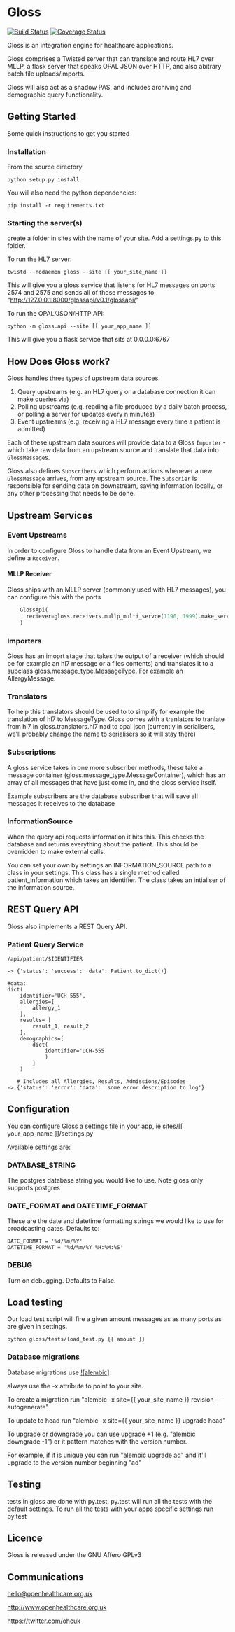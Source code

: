 # Gloss

[![Build Status](https://travis-ci.org/openhealthcare/gloss.svg?branch=master)](https://travis-ci.org/openhealthcare/gloss)
[![Coverage Status](https://coveralls.io/repos/github/openhealthcare/gloss/badge.svg?branch=master)](https://coveralls.io/github/openhealthcare/gloss?branch=master)

Gloss is an integration engine for healthcare applications.

Gloss comprises a Twisted server that can translate and route HL7 over MLLP, a
flask server that speaks OPAL JSON over HTTP, and also abitrary batch file
uploads/imports.

Gloss will also act as a shadow PAS, and includes archiving and demographic
query functionality.

## Getting Started

Some quick instructions to get you started

### Installation

From the source directory

    python setup.py install

You will also need the python dependencies:

    pip install -r requirements.txt

### Starting the server(s)
create a folder in sites with the name of your site. Add a settings.py to this folder.

To run the HL7 server:

    twistd --nodaemon gloss --site [[ your_site_name ]]

This will give you a gloss service that listens for HL7 messages on ports 2574 and 2575 and sends all of those messages to "http://127.0.0.1:8000/glossapi/v0.1/glossapi/"


To run the OPAL/JSON/HTTP API:

    python -m gloss.api --site [[ your_app_name ]]

This will give you a flask service that sits at 0.0.0.0:6767


## How Does Gloss work?

Gloss handles three types of upstream data sources.

  1. Query upstreams (e.g. an HL7 query or a database connection it can make queries via)
  2. Polling upstreams (e.g. reading a file produced by a daily batch process, or polling a server for updates every n minutes)
  3. Event upstreams (e.g. receiving a HL7 message every time a patient is admitted)

Each of these upstream data sources will provide data to a Gloss `Importer` - which take raw data from an upstream source and translate that data into `GlossMessage`s.

Gloss also defines `Subscribers` which perform actions whenever a new `GlossMessage` arrives, from any upstream source. The `Subscrier` is responsible for sending data on downstream, saving information locally, or any other processing that needs to be done.


## Upstream Services

### Event Upstreams

In order to configure Gloss to handle data from an Event Upstream, we define a `Receiver`.

#### MLLP Receiver

Gloss ships with an MLLP server (commonly used with HL7 messages), you can configure this with the ports

```python
    GlossApi(
      reciever=gloss.receivers.mullp_multi_servce(1190, 1999).make_service
    )
```

### Importers

Gloss has an imoprt stage that takes the output of a receiver (which should be for example an hl7 message or a files contents) and translates it to a subclass gloss.message_type.MessageType. For example an AllergyMessage.


### Translators

To help this translators should be used to to simplify for example the translation of hl7 to MessageType. Gloss comes with a tranlators to tranlate from hl7 in gloss.translators.hl7 nad to opal json (currently in serialisers, we'll probably change the name to serialisers so it will stay there)


### Subscriptions

A gloss service takes in one more subscriber methods, these take a message container (gloss.message_type.MessageContainer), which has an array of all messages that have just come in, and the gloss service itself.

Example subscribers are the database subscriber that will save all messages it receives to the database

### InformationSource

When the query api requests information it hits this. This checks the database and returns everything about the patient. This should be overridden to make external calls.

You can set your own by settings an INFORMATION_SOURCE path to a class in your settings. This class has a single method
called patient_information which takes an identifier. The class takes an intialiser of the information source.


## REST Query API

Gloss also implements a REST Query API.


### Patient Query Service

    /api/patient/$IDENTIFIER

    -> {'status': 'success': 'data': Patient.to_dict()}

    #data:
    dict(
        identifier='UCH-555',
        allergies=[
            allergy_1
        ],
        results= [
            result_1, result_2
        ],
        demographics=[
            dict(
                identifier='UCH-555'
                )
            ]
        )

       # Includes all Allergies, Results, Admissions/Episodes
    -> {'status': 'error': 'data': 'some error description to log'}


## Configuration

You can configure Gloss a settings file in your app, ie sites/[[ your_app_name ]]/settings.py

Available settings are:

### DATABASE_STRING

The postgres database string you would like to use. Note gloss only supports postgres

### DATE_FORMAT and DATETIME_FORMAT

These are the date and datetime formatting strings we would like to use for broadcasting
dates. Defaults to:

    DATE_FORMAT = '%d/%m/%Y'
    DATETIME_FORMAT = '%d/%m/%Y %H:%M:%S'

### DEBUG

Turn on debugging. Defaults to False.

## Load testing

Our load test script will fire a given amount messages as as many ports as are given in settings.

    python gloss/tests/load_test.py {{ amount }}

### Database migrations

Database migrations use [![alembic]](http://alembic.readthedocs.org/)

always use the -x attribute to point to your site.

To create a migration run "alembic -x site={{ your_site_name }} revision --autogenerate"

To update to head run "alembic -x site={{ your_site_name }} upgrade head"

To upgrade or downgrade you can use upgrade +1 (e.g. "alembic downgrade -1") or it pattern matches with the version number.

For example, if it is unique you can run "alembic upgrade ad" and it'll upgrade to the version number beginning
"ad"

## Testing
tests in gloss are done with py.test. py.test will run all the tests with the default settings. To run all the tests with your apps specific settings run py.test

## Licence

Gloss is released under the GNU Affero GPLv3

## Communications

hello@openhealthcare.org.uk

http://www.openhealthcare.org.uk

https://twitter.com/ohcuk
